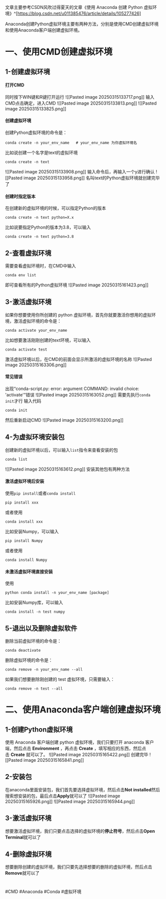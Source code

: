 文章主要参考CSDN风吹过得夏天的文章《使用 Anaconda 创建 Python 虚拟环境》^[https://blog.csdn.net/u011385476/article/details/105277426]

Anaconda创建Python虚拟环境主要有两种方法，分别是使用CMD创建虚拟环境和使用Anaconda客户端创建虚拟环境。

# 一、使用CMD创建虚拟环境

## 1-创建虚拟环境

#### 打开CMD
同时按下WIN键和R键打开运行
![[Pasted image 20250315133717.png]]
输入CMD点击确定，进入CMD
![[Pasted image 20250315133813.png]]
![[Pasted image 20250315133825.png]]


#### 创建虚拟环境
创建Python虚拟环境的命令是：
```conda
conda create -n your_env_name   # your_env_name 为你虚拟环境名
```
比如说创建一个名字是text的虚拟环境
```conda
conda create -n text
```
![[Pasted image 20250315133908.png]]
输入命令后，再输入一个y进行确认
![[Pasted image 20250315133958.png]]
名叫text的Python虚拟环境就创建完毕了

#### 创建时指定版本
在创建新的虚拟环境的时候，可以指定Python的版本
```conda
conda create -n text python=X.x
```
比如说要指定Python的版本为3.8，可以输入
```conda
conda create -n text python=3.8
```

## 2-查看虚拟环境

需要查看虚拟环境时，在CMD中输入
```conda
conda env list
```
即可查看所有的Python虚拟环境
![[Pasted image 20250315161423.png]]



## 3-激活虚拟环境
如果你想要使用你所创建的 python 虚拟环境，首先你就要激活你想用的虚拟环境，激活虚拟环境的命令是：
```conda
conda activate your_env_name
```
比如想要激活刚刚创建的text环境，可以输入
```conda
conda activate test
```
激活虚拟环境以后，在CMD的前面会显示所激活的虚拟环境的名称
![[Pasted image 20250315163306.png]]

#### 常见错误
出现“conda-script.py: error: argument COMMAND: invalid choice: 'activate'”错误
![[Pasted image 20250315163052.png]]
需要先执行`conda init`才行
输入代码
```conda
conda init
```
然后重新启动CMD
![[Pasted image 20250315163200.png]]
## 4-为虚拟环境安装包
创建新的虚拟环境以后，可以输入`list`指令来查看安装的包
```conda
conda list
```
![[Pasted image 20250315163612.png]]
安装其他包有两种方法
#### 激活虚拟环境后安装
使用`pip install`或者`conda install`
```pip
pip install xxx
```
或者使用
```conda
conda install xxx
```
比如安装Numpy，可以输入
```pip
pip install Numpy
```
或者使用
```conda
conda install Numpy
```

#### 未激活虚拟环境直接安装
使用
```conda
python conda install -n your_env_name [package]
```
比如安装Numpy库，可以输入
```conda
conda install -n test numpy
```

## 5-退出以及删除虚拟软件
删除当前虚拟环境的命令是：
```conda
conda deactivate
```
删除虚拟环境的命令是：
```conda
conda remove -n your_env_name --all
 ```
如果我们想要删除刚创建的 test 虚拟环境，只需要输入：
```conda
conda remove -n test --all
```

# 二、使用Anaconda客户端创建虚拟环境

## 1-创建Python虚拟环境

使用 Anaconda 客户端创建 python 虚拟环境，我们只要打开 anaconda 客户端，然后点击 **Environment** ，再点击 **Create** ，填写相应的东西，然后点击 **Create** 就可以了。
![[Pasted image 20250315165422.png]]
创建完毕
![[Pasted image 20250315165841.png]]

## 2-安装包
在anaconda里面安装包，我们首先要选择虚拟环境，然后点击**Not installed**然后搜索想安装的包，最后点击**Apply**就可以了
![[Pasted image 20250315165926.png]]
![[Pasted image 20250315165944.png]]

## 3-激活虚拟环境
想要激活虚拟环境，我们只要点击选择的虚拟环境的**停止符号**，然后点击**Open Terminal**就可以了

## 4-删除虚拟环境
想要删除创建的虚拟环境，我们只要先选择想要的删除的虚拟环境，然后点击**Remove**就可以了

# 



#CMD #Anaconda #Conda #虚拟环境